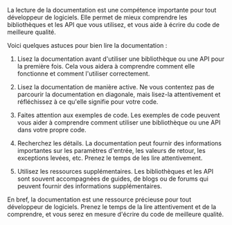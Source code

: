 La lecture de la documentation est une compétence importante pour tout développeur de logiciels. Elle permet de mieux comprendre les bibliothèques et les API que vous utilisez, et vous aide à écrire du code de meilleure qualité.

Voici quelques astuces pour bien lire la documentation :

1.  Lisez la documentation avant d'utiliser une bibliothèque ou une API pour la première fois. Cela vous aidera à comprendre comment elle fonctionne et comment l'utiliser correctement.

2.  Lisez la documentation de manière active. Ne vous contentez pas de parcourir la documentation en diagonale, mais lisez-la attentivement et réfléchissez à ce qu'elle signifie pour votre code.

3.  Faites attention aux exemples de code. Les exemples de code peuvent vous aider à comprendre comment utiliser une bibliothèque ou une API dans votre propre code.

4.  Recherchez les détails. La documentation peut fournir des informations importantes sur les paramètres d'entrée, les valeurs de retour, les exceptions levées, etc. Prenez le temps de les lire attentivement.

5.  Utilisez les ressources supplémentaires. Les bibliothèques et les API sont souvent accompagnées de guides, de blogs ou de forums qui peuvent fournir des informations supplémentaires.

En bref, la documentation est une ressource précieuse pour tout développeur de logiciels. Prenez le temps de la lire attentivement et de la comprendre, et vous serez en mesure d'écrire du code de meilleure qualité.